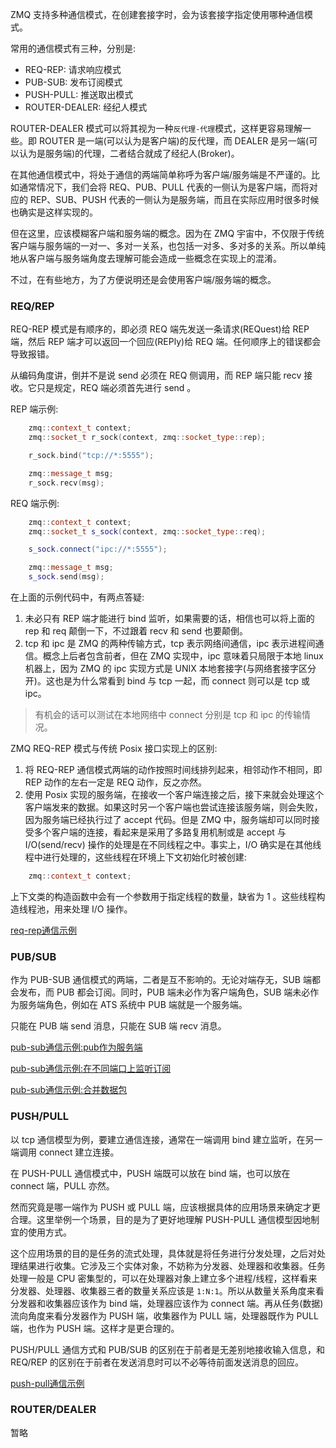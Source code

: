 
ZMQ 支持多种通信模式，在创建套接字时，会为该套接字指定使用哪种通信模式。

常用的通信模式有三种，分别是:
- REQ-REP: 请求响应模式
- PUB-SUB: 发布订阅模式
- PUSH-PULL: 推送取出模式
- ROUTER-DEALER: 经纪人模式

ROUTER-DEALER 模式可以将其视为一种`反代理-代理`模式，这样更容易理解一些。即 ROUTER 是一端(可以认为是客户端)的反代理，而 DEALER 是另一端(可以认为是服务端)的代理，二者结合就成了经纪人(Broker)。

在其他通信模式中，将处于通信的两端简单称呼为客户端/服务端是不严谨的。比如通常情况下，我们会将 REQ、PUB、PULL 代表的一侧认为是客户端，而将对应的 REP、SUB、PUSH 代表的一侧认为是服务端，而且在实际应用时很多时候也确实是这样实现的。

但在这里，应该模糊客户端和服务端的概念。因为在 ZMQ 宇宙中，不仅限于传统客户端与服务端的一对一、多对一关系，也包括一对多、多对多的关系。所以单纯地从客户端与服务端角度去理解可能会造成一些概念在实现上的混淆。

不过，在有些地方，为了方便说明还是会使用客户端/服务端的概念。


### REQ/REP

REQ-REP 模式是有顺序的，即必须 REQ 端先发送一条请求(REQuest)给 REP 端，然后 REP 端才可以返回一个回应(REPly)给 REQ 端。任何顺序上的错误都会导致报错。

从编码角度讲，倒并不是说 send 必须在 REQ 侧调用，而 REP 端只能 recv 接收。它只是规定，REQ 端必须首先进行 send 。

REP 端示例:
```c++
    zmq::context_t context;
    zmq::socket_t r_sock(context, zmq::socket_type::rep);

    r_sock.bind("tcp://*:5555");

    zmq::message_t msg;
    r_sock.recv(msg);
```

REQ 端示例:
```c++
    zmq::context_t context;
    zmq::socket_t s_sock(context, zmq::socket_type::req);

    s_sock.connect("ipc://*:5555");

    zmq::message_t msg;
    s_sock.send(msg);
```

在上面的示例代码中，有两点答疑:
1. 未必只有 REP 端才能进行 bind 监听，如果需要的话，相信也可以将上面的 rep 和 req 颠倒一下，不过跟着 recv 和 send 也要颠倒。
2. tcp 和 ipc 是 ZMQ 的两种传输方式，tcp 表示网络间通信，ipc 表示进程间通信。概念上后者包含前者，但在 ZMQ 实现中，ipc 意味着只局限于本地 linux 机器上，因为 ZMQ 的 ipc 实现方式是 UNIX 本地套接字(与网络套接字区分开)。这也是为什么常看到 bind 与 tcp 一起，而 connect 则可以是 tcp 或 ipc。

> 有机会的话可以测试在本地网络中 connect 分别是 tcp 和 ipc 的传输情况。

ZMQ REQ-REP 模式与传统 Posix 接口实现上的区别:
1. 将 REQ-REP 通信模式两端的动作按照时间线排列起来，相邻动作不相同，即 REP 动作的左右一定是 REQ 动作，反之亦然。
2. 使用 Posix 实现的服务端，在接收一个客户端连接之后，接下来就会处理这个客户端发来的数据。如果这时另一个客户端也尝试连接该服务端，则会失败，因为服务端已经执行过了 accept 代码。但是 ZMQ 中，服务端却可以同时接受多个客户端的连接，看起来是采用了多路复用机制或是 accept 与 I/O(send/recv) 操作的处理是在不同线程之中。事实上，I/O 确实是在其他线程中进行处理的，这些线程在环境上下文初始化时被创建:
```cpp
    zmq::context_t context;
```
上下文类的构造函数中会有一个参数用于指定线程的数量，缺省为 1 。这些线程构造线程池，用来处理 I/O 操作。

[req-rep通信示例](01_req_rep)

### PUB/SUB

作为 PUB-SUB 通信模式的两端，二者是互不影响的。无论对端存无，SUB 端都会发布，而 PUB 都会订阅。同时，PUB 端未必作为客户端角色，SUB 端未必作为服务端角色，例如在 ATS 系统中 PUB 端就是一个服务端。

只能在 PUB 端 send 消息，只能在 SUB 端 recv 消息。

[pub-sub通信示例:pub作为服务端](02_pub_sub)

[pub-sub通信示例:在不同端口上监听订阅](03_pub_sub)

[pub-sub通信示例:合并数据包](04_pub_sub)

### PUSH/PULL

以 tcp 通信模型为例，要建立通信连接，通常在一端调用 bind 建立监听，在另一端调用 connect 建立连接。

在 PUSH-PULL 通信模式中，PUSH 端既可以放在 bind 端，也可以放在 connect 端，PULL 亦然。

然而究竟是哪一端作为 PUSH 或 PULL 端，应该根据具体的应用场景来确定才更合理。这里举例一个场景，目的是为了更好地理解 PUSH-PULL 通信模型因地制宜的使用方式。

这个应用场景的目的是任务的流式处理，具体就是将任务进行分发处理，之后对处理结果进行收集。它涉及三个实体对象，不妨称为分发器、处理器和收集器。任务处理一般是 CPU 密集型的，可以在处理器对象上建立多个进程/线程，这样看来分发器、处理器、收集器三者的数量关系应该是 `1:N:1`。所以从数量关系角度来看分发器和收集器应该作为 bind 端，处理器应该作为 connect 端。再从任务(数据)流向角度来看分发器作为 PUSH 端，收集器作为 PULL 端，处理器既作为 PULL 端，也作为 PUSH 端。这样才是更合理的。

PUSH/PULL 通信方式和 PUB/SUB 的区别在于前者是无差别地接收输入信息，和 REQ/REP 的区别在于前者在发送消息时可以不必等待前面发送消息的回应。

[push-pull通信示例](05_push_pull)

### ROUTER/DEALER

暂略
